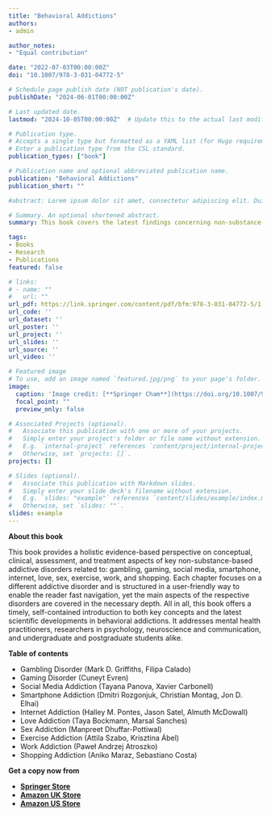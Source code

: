 ```yaml
---
title: "Behavioral Addictions"
authors:
- admin

author_notes:
- "Equal contribution"

date: "2022-07-03T00:00:00Z"
doi: "10.1007/978-3-031-04772-5"

# Schedule page publish date (NOT publication's date).
publishDate: "2024-06-01T00:00:00Z"

# Last updated date.
lastmod: "2024-10-05T00:00:00Z"  # Update this to the actual last modified date

# Publication type.
# Accepts a single type but formatted as a YAML list (for Hugo requirements).
# Enter a publication type from the CSL standard.
publication_types: ["book"]

# Publication name and optional abbreviated publication name.
publication: "Behavioral Addictions"
publication_short: ""

#abstract: Lorem ipsum dolor sit amet, consectetur adipiscing elit. Duis posuere tellus ac convallis placerat. Proin tincidunt magna sed ex sollicitudin condimentum. Sed ac faucibus dolor, scelerisque sollicitudin nisi. Cras purus urna, suscipit quis sapien eu, pulvinar tempor diam. Quisque risus orci, mollis id ante sit amet, gravida egestas nisl. Sed ac tempus magna. Proin in dui enim. Donec condimentum, sem id dapibus fringilla, tellus enim condimentum arcu, nec volutpat est felis vel metus. Vestibulum sit amet erat at nulla eleifend gravida.

# Summary. An optional shortened abstract.
summary: This book covers the latest findings concerning non-substance-based addictive disorders, describes the behavioral, biological, and epidemiological aspects of these disorders, and highlights the challenges in their prevention and treatment.

tags:
- Books
- Research
- Publications
featured: false

# links:
# - name: ""
#   url: ""
url_pdf: https://link.springer.com/content/pdf/bfm:978-3-031-04772-5/1
url_code: ''
url_dataset: ''
url_poster: ''
url_project: ''
url_slides: ''
url_source: ''
url_video: ''

# Featured image
# To use, add an image named `featured.jpg/png` to your page's folder. 
image:
  caption: 'Image credit: [**Springer Cham**](https://doi.org/10.1007/978-3-031-04772-5)'
  focal_point: ""
  preview_only: false

# Associated Projects (optional).
#   Associate this publication with one or more of your projects.
#   Simply enter your project's folder or file name without extension.
#   E.g. `internal-project` references `content/project/internal-project/index.md`.
#   Otherwise, set `projects: []`.
projects: []

# Slides (optional).
#   Associate this publication with Markdown slides.
#   Simply enter your slide deck's filename without extension.
#   E.g. `slides: "example"` references `content/slides/example/index.md`.
#   Otherwise, set `slides: ""`.
slides: example
---
```

**About this book**

This book provides a holistic evidence-based perspective on conceptual, clinical, assessment, and 
treatment aspects of key non-substance-based addictive disorders related to: gambling, gaming, social media,
smartphone, internet, love, sex, exercise, work, and shopping. Each chapter focuses on a different addictive
disorder and is structured in a user-friendly way to enable the reader fast navigation, yet the main aspects
of the respective disorders are covered in the necessary depth. All in all, this book offers a timely,
self-contained introduction to both key concepts and the latest scientific developments in behavioral addictions.
It addresses mental health practitioners, researchers in psychology, neuroscience and communication, and undergraduate
and postgraduate students alike.

**Table of contents**

- Gambling Disorder (Mark D. Griffiths, Filipa Calado)
- Gaming Disorder (Cuneyt Evren)
- Social Media Addiction (Tayana Panova, Xavier Carbonell)
- Smartphone Addiction (Dmitri Rozgonjuk, Christian Montag, Jon D. Elhai)
- Internet Addiction (Halley M. Pontes, Jason Satel, Almuth McDowall)
- Love Addiction (Taya Bockmann, Marsal Sanches)
- Sex Addiction (Manpreet Dhuffar-Pottiwal)
- Exercise Addiction (Attila Szabo, Krisztina Ábel)
- Work Addiction (Paweł Andrzej Atroszko)
- Shopping Addiction (Aniko Maraz, Sebastiano Costa)

**Get a copy now from**

- **[Springer Store](https://link.springer.com/book/10.1007/978-3-031-04772-5)**
- **[Amazon UK Store](https://www.amazon.co.uk/Behavioral-Addictions-Conceptual-Assessment-Approaches/dp/3031047737)**
- **[Amazon US Store](https://www.amazon.com/Behavioral-Addictions-Conceptual-Assessment-Neuroscience/dp/3031047710)**